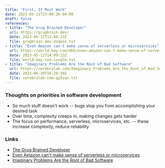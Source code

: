```yaml
---
title: "First, It Must Work"
date: 2023-05-11T23:00:26-04:00
draft: false
references:
- title: "The Grug Brained Developer"
  url: https://grugbrain.dev/
  date: 2023-05-12T13:08:33Z
  file: grugbrain-dev-dzqozx.txt
- title: "Even Amazon can't make sense of serverless or microservices"
  url: https://world.hey.com/dhh/even-amazon-can-t-make-sense-of-serverless-or-microservices-59625580
  date: 2023-05-12T14:09:23Z
  file: world-hey-com-ivvqlb.txt
- title: "Imaginary Problems Are the Root of Bad Software"
  url: https://cerebralab.com/Imaginary_Problems_Are_the_Root_of_Bad_Software
  date: 2023-06-20T16:28:39Z
  file: cerebralab-com-qy5zqs.txt
---
```


### Thoughts on priorities in software development

* So much stuff doesn't work -- bugs stop you from accomplishing your desired task
* Over time, complexity creeps in, making changes gets harder
* The focus on performance, serverless, microservices, etc. -- these increase complexity, reduce reliability

### Links

* [The Grug Brained Developer][1]
* [Even Amazon can't make sense of serverless or microservices][2]
* [Imaginary Problems Are the Root of Bad Software][3]

[1]: https://grugbrain.dev/
[2]: https://world.hey.com/dhh/even-amazon-can-t-make-sense-of-serverless-or-microservices-59625580
[3]: https://cerebralab.com/Imaginary_Problems_Are_the_Root_of_Bad_Software

